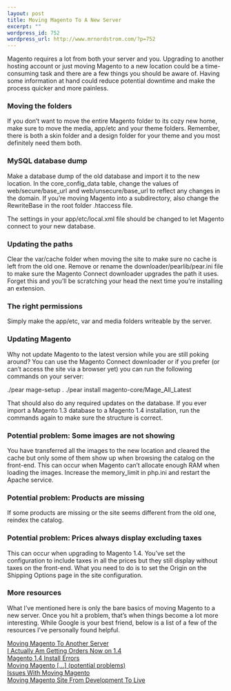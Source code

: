 ```yaml
--- 
layout: post
title: Moving Magento To A New Server
excerpt: ""
wordpress_id: 752
wordpress_url: http://www.mrnordstrom.com/?p=752
---
```

<p>Magento requires a lot from both your server and you. Upgrading to another hosting account or just moving Magento to a new location could be a time-consuming task and there are a few things you should be aware of. Having some information at hand could reduce potential downtime and make the process quicker and more painless.</p>
<!--more-->
<h3>Moving the folders</h3>

<p>If you don&rsquo;t want to move the entire Magento folder to its cozy new home, make sure to move the media, app/etc and your theme folders. Remember, there is both a skin folder and a design folder for your theme and you most definitely need them both.</p>

<h3>MySQL database dump</h3>

<p>Make a database dump of the old database and import it to the new location. In the core_config_data table, change the values of web/secure/base_url and web/unsecure/base_url to reflect any changes in the domain. If you&rsquo;re moving Magento into a subdirectory, also change the RewriteBase in the root folder .htaccess file.</p>

<p>The settings in your app/etc/local.xml file should be changed to let Magento connect to your new database.</p>

<h3>Updating the paths</h3>

<p>Clear the var/cache folder when moving the site to make sure no cache is left from the old one. Remove or rename the downloader/pearlib/pear.ini file to make sure the Magento Connect downloader upgrades the path it uses. Forget this and you&rsquo;ll be scratching your head the next time you&rsquo;re installing an extension.</p>

<h3>The right permissions</h3>

<p>Simply make the app/etc, var and media folders writeable by the server.</p>

<h3>Updating Magento</h3>

<p>Why not update Magento to the latest version while you are still poking around? You can use the Magento Connect downloader or if you prefer (or can&rsquo;t access the site via a browser yet) you can run the following commands on your server:</p>

<p>./pear mage-setup .
./pear install magento-core/Mage_All_Latest</p>

<p>That should also do any required updates on the database. If you ever import a Magento 1.3 database to a Magento 1.4 installation, run the commands again to make sure the structure is correct.</p>

<h3>Potential problem: Some images are not showing</h3>

<p>You have transferred all the images to the new location and cleared the cache but only some of them show up when browsing the catalog on the front-end. This can occur when Magento can&rsquo;t allocate enough RAM when loading the images. Increase the memory_limit in php.ini and restart the Apache service.</p>

<h3>Potential problem: Products are missing</h3>

<p>If some products are missing or the site seems different from the old one, reindex the catalog.</p>

<h3>Potential problem: Prices always display excluding taxes</h3>

<p>This can occur when upgrading to Magento 1.4. You&rsquo;ve set the configuration to include taxes in all the prices but they still display without taxes on the front-end. What you need to do is to set the Origin on the Shipping Options page in the site configuration.</p>

<h3>More resources</h3>

<p>What I&rsquo;ve mentioned here is only the bare basics of moving Magento to a new server. Once you hit a problem, that&rsquo;s when things become a lot more interesting. While Google is your best friend, below is a list of a few of the resources I&rsquo;ve personally found helpful.</p>

<p><a href="http://www.magentocommerce.com/wiki/groups/227/moving_magento_to_another_server">Moving Magento To Another Server</a><br />
<a href="http://activecodeline.com/moving-magento-site-from-development-to-live-server">I Actually Am Getting Orders Now on 1.4</a><br />
<a href="http://www.sonassi.com/knowledge-base/magento-1-4-install-errors/comment-page-1/">Magento 1.4 Install Errors</a><br />
<a href="http://www.magentocommerce.com/boards/viewthread/27272/">Moving Magento [...] (potential problems)</a><br />
<a href="http://activecodeline.com/issues-with-moving-magento-from-one-server-to-another">Issues With Moving Magento</a><br />
<a href="http://activecodeline.com/moving-magento-site-from-development-to-live-server">Moving Magento Site From Development To Live</a></p>
